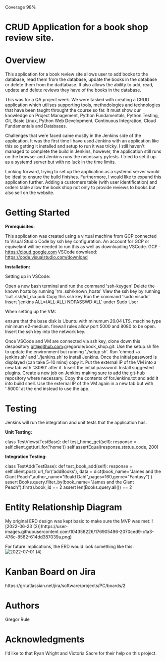 Coverage 98%
# CRUD Application for a book shop review site.

<h1>Overview</h1>
This application for a book review site allows user to add books to the database, read them from the database, update the books in the database or delete them from the dadtabase. It also allows the ability to add, read, update and delete reviews they have of the books in the database.

This was for a QA project week. We were tasked with creating a CRUD application which utilises supporting tools, methodologies and technologies that have been taught throught the course so far. It must show our knowledge on Project Management, Python Fundamentals, Python Testing, Git, Basic Linux, Python Web Development, Continuous Integration, Cloud Fundamentals and Databases. 

Challenges that were faced came mostly in the Jenkins side of the application. It was the first time I have used Jenkins with an application like this so getting it installed and setup to run it was tricky. I still haven't managed to complete the build in Jenkins, however, the application still runs on the browser and Jenkins runs the necessary pytests. I tried to set it up as a systemd server but with no luck in the time limits.

Looking forward, trying to set up the application as a systemd server would be ideal to ensure the build finishes. Furthermore, I would like to expand this application further. Adding a customers table (with user identification) and orders table allow the book shop not only to provide reviews to books but also sell on the website. 

<h1>Getting Started</h1>
<strong>Prerequisites:</strong>

This application was created using a virtual machine from GCP connected to Visual Studio Code by ssh key configuration. An account for GCP or equivelant will be needed to run this as well as downloading VSCode.
GCP - https://cloud.google.com
VSCode downlaod: https://code.visualstudio.com/download


<strong>Installation:</strong>

Setting up in VSCode:

  Open a new bash terminal and run the command 'ssh-keygen'
  Delete the known hosts by running 'rm .ssh/known_hosts'
  View the ssh key by running 'cat .ssh/id_rsa.pub
  Copy this ssh key
  Run the command 'sudo visudo'
    Insert 'jenkins ALL=(ALL:ALL) NOPASSWD:ALL' under Sudo User
  
When setting up the VM:

  ensure that the base disk is Ubuntu with minumum 20.04 LTS.
  machine type minimum e2-medium.
  firewall rules allow port 5000 and 8080 to be open.
  Insert the ssh key into the network key.
  
Once VSCode and VM are connected via ssh key, clone down this despository git@github.com:gregorule/book_shop.git.
Use the setup.sh file to update the environment but running './setup.sh'.
Run 'chmod +x jenkins.sh' and './jenkins.sh' to install Jenkins.
Once the initial password is displayed (can take 5-10 mins) copy it.
Put the external IP of the VM into a new tab with ':8080' after it.
Insert the initial password.
Install suggested plugins.
Create a new job on Jenkins making sure to add the git-hub repository where necessary.
Copy the contents of forJenkins.txt and add it into build shell.
Use the external IP of the VM again in a new tab but with ':5000' at the end instead to use the app.

<h1>Testing</h1>
Jenkins will run the integration and unit tests that the application has.

<strong>Unit Testing:</strong>

class TestViews(TestBase):
    def test_home_get(self):
        response = self.client.get(url_for('home'))
        self.assertEqual(response.status_code, 200)
        
<strong>Integration Testing:</strong>

class TestAdd(TestBase):
    def test_book_add(self):
        response = self.client.post(
            url_for('addBooks'),
            data = dict(book_name="James and the Giant Peach",author_name="Roald Dahl",pages=160,genre="Fantasy")
        )
        assert Books.query.filter_by(book_name="James and the Giant Peach").first().book_id == 2
        assert len(Books.query.all()) == 2
        
<h1>Entity Relationship Diagram</h1>
My original ERD design was kept basic to make sure the MVP was met:
![2022-06-23 (2)](https://user-images.githubusercontent.com/104358226/176905496-2070ced9-c1a3-476c-8582-614dd387039a.png)



For future implications, the ERD would look something like this:
![2022-07-01 (4)](https://user-images.githubusercontent.com/104358226/176905266-014692b5-8c6f-4a0e-bc96-12e9020b5843.png)

<h1>Kanban Board on Jira</h1>
https://grr.atlassian.net/jira/software/projects/PC/boards/2


<h1>Authors</h1>
Gregor Rule

<h1>Acknowledgments</h1>
I'd like to that Ryan Wright and Victoria Sacre for their help on this project.








